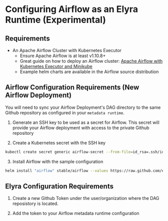 <!--
{% comment %}
Copyright 2018-2020 IBM Corporation

Licensed under the Apache License, Version 2.0 (the "License");
you may not use this file except in compliance with the License.
You may obtain a copy of the License at

http://www.apache.org/licenses/LICENSE-2.0

Unless required by applicable law or agreed to in writing, software
distributed under the License is distributed on an "AS IS" BASIS,
WITHOUT WARRANTIES OR CONDITIONS OF ANY KIND, either express or implied.
See the License for the specific language governing permissions and
limitations under the License.
{% endcomment %}
-->

# Configuring Airflow as an Elyra Runtime (Experimental)

## Requirements
- An Apache Airflow Cluster with Kubernetes Executor
    - Ensure Apache Airflow is at least v1.10.8+
    - Great guide on how to deploy an Airflow cluster:
    [Apache Airflow with Kubernetes Executor and Minikube](https://marclamberti.com/blog/airflow-kubernetes-executor/)
    - Example helm charts are available in the Airflow source distribution

## Airflow Configuration Requirements (New Airflow Deployment)
You will need to sync your Airflow Deployment's DAG directory to the same Github repository as configured in your 
`metadata runtime`. 

1. Generate an SSH key to be used as a secret for Airflow. This secret will provide your Airflow deployment with access to
the private Github repository
   
2. Create a Kubernetes secret with the SSH key
```bash
kubectl create secret generic airflow-secret --from-file=id_rsa=.ssh/id_rsa --from-file=known_hosts=.ssh/known_hosts --from-file=id_rsa.pub=.ssh/id_rsa.pub -n airflow
```
3. Install Airflow with the sample configuration
```bash
helm install "airflow" stable/airflow --values https://raw.github.com/elyra-ai/elyra/etc/kubernetes/helm/values.yaml
```

## Elyra Configuration Requirements

1. Create a new Github Token under the user/organization where the DAG reposistory is located.

2. Add the token to your Airflow metadata runtime configuration 


